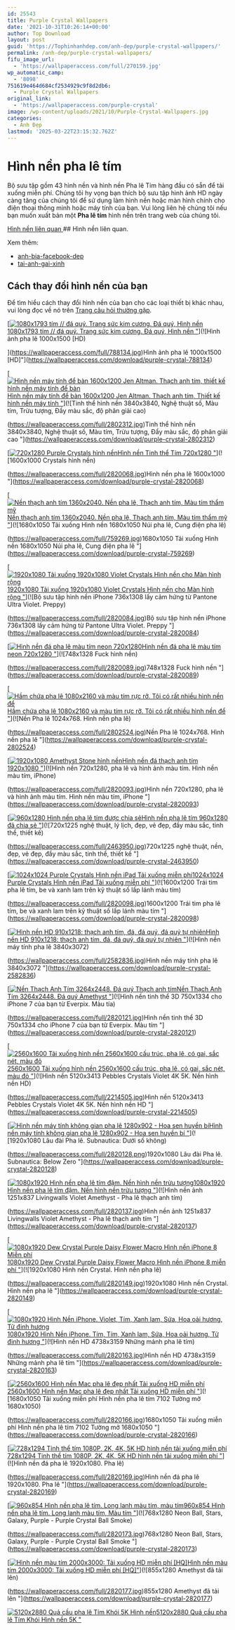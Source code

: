```yaml
---
id: 25543
title: Purple Crystal Wallpapers
date: '2021-10-31T10:26:14+00:00'
author: Top Download
layout: post
guid: 'https://Tophinhanhdep.com/anh-dep/purple-crystal-wallpapers/'
permalink: /anh-dep/purple-crystal-wallpapers/
fifu_image_url:
  - 'https://wallpaperaccess.com/full/270159.jpg'
wp_automatic_camp:
  - '8098'
751619e464d684cf2534929c9f8d2db6:
  - Purple Crystal Wallpapers
original_link:
  - 'https://wallpaperaccess.com/purple-crystal'
image: /wp-content/uploads/2021/10/Purple-Crystal-Wallpapers.jpg
categories:
  - Ảnh Đẹp
lastmod: '2025-03-22T23:15:32.762Z'
---
```

# Hình nền pha lê tím

Bộ sưu tập gồm 43 hình nền và hình nền Pha lê Tím hàng đầu có sẵn để tải xuống miễn phí. Chúng tôi hy vọng bạn thích bộ sưu tập hình ảnh HD ngày càng tăng của chúng tôi để sử dụng làm hình nền hoặc màn hình chính cho điện thoại thông minh hoặc máy tính của bạn. Vui lòng liên hệ chúng tôi nếu bạn muốn xuất bản một **Pha lê tím** hình nền trên trang web của chúng tôi.

[Hình nền liên quan ](#related) ## Hình nền liên quan.

   
 Xem thêm:

   
- [anh-bia-facebook-dep](https://tophinhanhdep.com/anh-bia/anh-bia-facebook-dep/)
- [tai-anh-gai-xinh](https://tophinhanhdep.com/gai-xinh/tai-anh-gai-xinh/)

## Cách thay đổi hình nền của bạn

Để tìm hiểu cách thay đổi hình nền của bạn cho các loại thiết bị khác nhau, vui lòng đọc về nó trên [Trang câu hỏi thường gặp](https://tophinhanhdep.com/faq/).

  
[[![1080x1793 tím // đá quý.  Trang sức kim cương.  Đá quý, Hình nền](https://wallpaperaccess.com/full/270159.jpg)1080x1793 tím // đá quý. Trang sức kim cương. Đá quý, Hình nền "](https://wallpaperaccess.com/download/purple-crystal-270159)](![Hình ảnh pha lê 1000x1500 [HD)

](https://wallpaperaccess.com/full/788134.jpg)Hình ảnh pha lê 1000x1500 \[HD\]"](https://wallpaperaccess.com/download/purple-crystal-788134)

[[![Hình nền máy tính để bàn 1600x1200 Jen Altman.  Thạch anh tím, thiết kế hình nền máy tính để bàn](https://wallpaperaccess.com/full/2820065.jpg)Hình nền máy tính để bàn 1600x1200 Jen Altman. Thạch anh tím, Thiết kế hình nền máy tính "](https://wallpaperaccess.com/download/purple-crystal-2820065)](![Tinh thể hình nền 3840x3840, Nghệ thuật số, Màu tím, Trừu tượng, Đầy màu sắc, độ phân giải cao)

(https://wallpaperaccess.com/full/2802312.jpg)Tinh thể hình nền 3840x3840, Nghệ thuật số, Màu tím, Trừu tượng, Đầy màu sắc, độ phân giải cao "](https://wallpaperaccess.com/download/purple-crystal-2802312)

[[![720x1280 Purple Crystals hình nền](https://wallpaperaccess.com/full/2820067.jpg)Hình nền Tinh thể Tím 720x1280 "](https://wallpaperaccess.com/download/purple-crystal-2820067)](![1600x1000 Crystals hình nền)

(https://wallpaperaccess.com/full/2820068.jpg)Hình nền pha lê 1600x1000 "](https://wallpaperaccess.com/download/purple-crystal-2820068)

[[![Nền thạch anh tím 1360x2040.  Nền pha lê, Thạch anh tím, Màu tím thẩm mỹ](https://wallpaperaccess.com/full/1461017.jpg)Nền thạch anh tím 1360x2040. Nền pha lê, Thạch anh tím, Màu tím thẩm mỹ "](https://wallpaperaccess.com/download/purple-crystal-1461017)](![1680x1050 Tải xuống Hình nền 1680x1050 Núi pha lê, Cung điện pha lê)

(https://wallpaperaccess.com/full/759269.jpg)1680x1050 Tải xuống Hình nền 1680x1050 Núi pha lê, Cung điện pha lê "](https://wallpaperaccess.com/download/purple-crystal-759269)

[[![1920x1080 Tải xuống 1920x1080 Violet Crystals Hình nền cho Màn hình rộng](https://wallpaperaccess.com/full/1559800.png)1920x1080 Tải xuống 1920x1080 Violet Crystals Hình nền cho Màn hình rộng "](https://wallpaperaccess.com/download/purple-crystal-1559800)](![Bộ sưu tập hình nền iPhone 736x1308 lấy cảm hứng từ Pantone Ultra Violet.  Preppy)

(https://wallpaperaccess.com/full/2820084.jpg)Bộ sưu tập hình nền iPhone 736x1308 lấy cảm hứng từ Pantone Ultra Violet. Preppy "](https://wallpaperaccess.com/download/purple-crystal-2820084)

[[![Hình nền đá pha lê màu tím neon 720x1280](https://wallpaperaccess.com/full/2820088.jpg)Hình nền đá pha lê màu tím neon 720x1280 "](https://wallpaperaccess.com/download/purple-crystal-2820088)](![748x1328 Fuck hình nền)

(https://wallpaperaccess.com/full/2820089.jpg)748x1328 Fuck hình nền "](https://wallpaperaccess.com/download/purple-crystal-2820089)

[[![Hầm chứa pha lê 1080x2160 và màu tím rực rỡ.  Tôi có rất nhiều hình nền để](https://wallpaperaccess.com/full/2820090.jpg)Hầm chứa pha lê 1080x2160 và màu tím rực rỡ. Tôi có rất nhiều hình nền để "](https://wallpaperaccess.com/download/purple-crystal-2820090)](![Nền Pha lê 1024x768.  Hình nền pha lê)

(https://wallpaperaccess.com/full/2802524.jpg)Nền Pha lê 1024x768. Hình nền pha lê "](https://wallpaperaccess.com/download/purple-crystal-2802524)

[[![1920x1080 Amethyst Stone hình nền](https://wallpaperaccess.com/full/1854925.jpg)Hình nền đá thạch anh tím 1920x1080 "](https://wallpaperaccess.com/download/purple-crystal-1854925)](![Hình nền 720x1280, pha lê và hình ảnh màu tím.  Hình nền màu tím, iPhone)

(https://wallpaperaccess.com/full/2820093.jpg)Hình nền 720x1280, pha lê và hình ảnh màu tím. Hình nền màu tím, iPhone "](https://wallpaperaccess.com/download/purple-crystal-2820093)

[[![960x1280 Hình nền pha lê tím được chia sẻ](https://wallpaperaccess.com/full/2820094.jpg)Hình nền pha lê tím 960x1280 đã chia sẻ "](https://wallpaperaccess.com/download/purple-crystal-2820094)](![720x1225 nghệ thuật, lý lịch, đẹp, vẻ đẹp, đầy màu sắc, tinh thể, thiết kế)

(https://wallpaperaccess.com/full/2463950.jpg)720x1225 nghệ thuật, nền, đẹp, vẻ đẹp, đầy màu sắc, tinh thể, thiết kế "](https://wallpaperaccess.com/download/purple-crystal-2463950)

[[![1024x1024 Purple Crystals Hình nền iPad Tải xuống miễn phí](https://wallpaperaccess.com/full/2820096.jpg)1024x1024 Purple Crystals Hình nền iPad Tải xuống miễn phí "](https://wallpaperaccess.com/download/purple-crystal-2820096)](![1600x1200 Trái tim pha lê tím, be và xanh lam trên kỹ thuật số lấp lánh màu tím)

(https://wallpaperaccess.com/full/2820098.jpg)1600x1200 Trái tim pha lê tím, be và xanh lam trên kỹ thuật số lấp lánh màu tím "](https://wallpaperaccess.com/download/purple-crystal-2820098)

[[![Hình nền HD 910x1218: thạch anh tím, đá, đá quý, đá quý tự nhiên](https://wallpaperaccess.com/full/1854948.jpg)Hình nền HD 910x1218: thạch anh tím, đá, đá quý, đá quý tự nhiên "](https://wallpaperaccess.com/download/purple-crystal-1854948)](![Hình nền máy tính pha lê 3840x3072)

(https://wallpaperaccess.com/full/2582836.jpg)Hình nền máy tính pha lê 3840x3072 "](https://wallpaperaccess.com/download/purple-crystal-2582836)

[[![Nền Thạch Anh Tím 3264x2448.  Đá quý Thạch anh tím](https://wallpaperaccess.com/full/2820102.jpg)Nền Thạch Anh Tím 3264x2448. Đá quý Amethyst "](https://wallpaperaccess.com/download/purple-crystal-2820102)](![Hình nền tinh thể 3D 750x1334 cho iPhone 7 của bạn từ Everpix.  Màu tía)

(https://wallpaperaccess.com/full/2820121.jpg)Hình nền tinh thể 3D 750x1334 cho iPhone 7 của bạn từ Everpix. Màu tím "](https://wallpaperaccess.com/download/purple-crystal-2820121)

[[![2560x1600 Tải xuống hình nền 2560x1600 cấu trúc, pha lê, có gai, sắc nét, màu đỏ](https://wallpaperaccess.com/full/2820123.jpg)2560x1600 Tải xuống hình nền 2560x1600 cấu trúc, pha lê, có gai, sắc nét, màu đỏ "](https://wallpaperaccess.com/download/purple-crystal-2820123)](![Hình nền 5120x3413 Pebbles Crystals Violet 4K 5K.  Nền hình nền HD)

(https://wallpaperaccess.com/full/2214505.jpg)Hình nền 5120x3413 Pebbles Crystals Violet 4K 5K. Nền hình nền HD "](https://wallpaperaccess.com/download/purple-crystal-2214505)

[[![Hình nền máy tính không gian pha lê 1280x902 - Hoa sen huyền bí](https://wallpaperaccess.com/full/1742513.jpg)Hình nền máy tính không gian pha lê 1280x902 - Hoa sen huyền bí "](https://wallpaperaccess.com/download/purple-crystal-1742513)](![1920x1080 Lâu đài Pha lê.  Subnautica: Dưới số không)

(https://wallpaperaccess.com/full/2820128.png)1920x1080 Lâu đài Pha lê. Subnautica: Below Zero "](https://wallpaperaccess.com/download/purple-crystal-2820128)

[[![1080x1920 Hình nền pha lê tím đậm.  Nền hình nền trừu tượng](https://wallpaperaccess.com/full/2820136.jpg)1080x1920 Hình nền pha lê tím đậm. Nền hình nền trừu tượng "](https://wallpaperaccess.com/download/purple-crystal-2820136)](![Hình nền ảnh 1251x837 Livingwalls Violet Amethyst - Pha lê thạch anh tím)

(https://wallpaperaccess.com/full/2820137.jpg)Hình nền ảnh 1251x837 Livingwalls Violet Amethyst - Pha lê thạch anh tím "](https://wallpaperaccess.com/download/purple-crystal-2820137)

[[![1080x1920 Dew Crystal Purple Daisy Flower Macro Hình nền iPhone 8 Miễn phí](https://wallpaperaccess.com/full/2820144.jpg)1080x1920 Dew Crystal Purple Daisy Flower Macro Hình nền iPhone 8 miễn phí "](https://wallpaperaccess.com/download/purple-crystal-2820144)](![1920x1080 Hình nền Crystal.  Hình nền pha lê)

(https://wallpaperaccess.com/full/2820149.jpg)1920x1080 Hình nền Crystal. Hình nền pha lê "](https://wallpaperaccess.com/download/purple-crystal-2820149)

[[![1080x1920 Hình Nền iPhone.  Violet, Tím, Xanh lam, Sứa, Hoa oải hương, Tử đinh hương](https://wallpaperaccess.com/full/2820162.jpg)1080x1920 Hình Nền iPhone. Tím, Tím, Xanh lam, Sứa, Hoa oải hương, Tử đinh hương "](https://wallpaperaccess.com/download/purple-crystal-2820162)](![Hình nền HD 4738x3159 Những mảnh pha lê tím)

(https://wallpaperaccess.com/full/2820163.jpg)Hình nền HD 4738x3159 Những mảnh pha lê tím "](https://wallpaperaccess.com/download/purple-crystal-2820163)

[[![2560x1600 Hình nền Mac pha lê đẹp nhất Tải xuống HD miễn phí](https://wallpaperaccess.com/full/2820165.jpg)2560x1600 Hình nền Mac pha lê đẹp nhất Tải xuống HD miễn phí "](https://wallpaperaccess.com/download/purple-crystal-2820165)](![1680x1050 Tải xuống miễn phí Hình nền pha lê tím 7102 Tường mở 1680x1050)

(https://wallpaperaccess.com/full/2820166.jpg)1680x1050 Tải xuống miễn phí Hình nền pha lê tím 7102 Tường mở 1680x1050 "](https://wallpaperaccess.com/download/purple-crystal-2820166)

[[![728x1294 Tinh thể tím 1080P, 2K, 4K, 5K HD hình nền tải xuống miễn phí](https://wallpaperaccess.com/full/2820168.jpg)728x1294 Tinh thể tím 1080P, 2K, 4K, 5K HD hình nền tải xuống miễn phí "](https://wallpaperaccess.com/download/purple-crystal-2820168)](![Hình nền đá pha lê 1920x1080.  Pha lê)

(https://wallpaperaccess.com/full/2820169.jpg)Hình nền đá pha lê 1920x1080. Pha lê "](https://wallpaperaccess.com/download/purple-crystal-2820169)

[[![960x854 Hình nền pha lê tím.  Long lanh màu tím, màu tím](https://wallpaperaccess.com/full/2820171.jpg)960x854 Hình nền pha lê tím. Long lanh màu tím, Màu tím "](https://wallpaperaccess.com/download/purple-crystal-2820171)](![768x1280 Neon Ball, Stars, Galaxy, Purple - Purple Crystal Ball Smoke)

(https://wallpaperaccess.com/full/2820173.jpg)768x1280 Neon Ball, Stars, Galaxy, Purple - Purple Crystal Ball Smoke "](https://wallpaperaccess.com/download/purple-crystal-2820173)

[[![Hình nền màu tím 2000x3000: Tải xuống HD miễn phí [HQ]](https://wallpaperaccess.com/full/2326790.jpg)Hình nền màu tím 2000x3000: Tải xuống HD miễn phí \[HQ\]"](https://wallpaperaccess.com/download/purple-crystal-2326790)](![855x1280 Amethyst đã tải lên)

(https://wallpaperaccess.com/full/2820177.jpg)855x1280 Amethyst đã tải lên "](https://wallpaperaccess.com/download/purple-crystal-2820177)

[![5120x2880 Quả cầu pha lê Tím Khói 5K Hình nền](https://wallpaperaccess.com/full/2453048.jpg)5120x2880 Quả cầu pha lê Tím Khói Hình nền 5K "](https://wallpaperaccess.com/download/purple-crystal-2453048)
